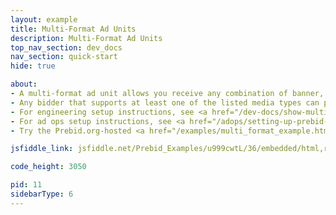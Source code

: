 ```yaml
---
layout: example
title: Multi-Format Ad Units
description: Multi-Format Ad Units
top_nav_section: dev_docs
nav_section: quick-start
hide: true

about:
- A multi-format ad unit allows you receive any combination of banner, video, or native demand
- Any bidder that supports at least one of the listed media types can participate in the auction for that ad unit
- For engineering setup instructions, see <a href="/dev-docs/show-multi-format-ads.html">Show Multi-Format Ads</a>
- For ad ops setup instructions, see <a href="/adops/setting-up-prebid-multi-format-in-dfp.html">Setting up Prebid Multi-Format in DFP</a>
- Try the Prebid.org-hosted <a href="/examples/multi_format_example.html">Multi-Format Example</a> to see multi-format slots including outstream video as well.

jsfiddle_link: jsfiddle.net/Prebid_Examples/u999cwtL/36/embedded/html,result

code_height: 3050

pid: 11
sidebarType: 6
---
```

